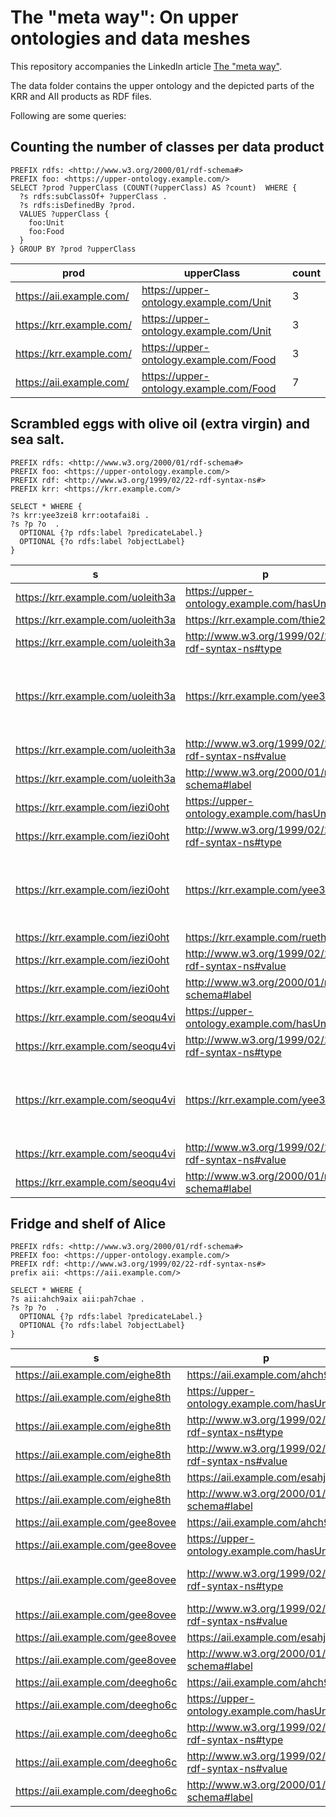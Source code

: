 # The "meta way": On upper ontologies and data meshes

This repository accompanies the LinkedIn article [The "meta way"](https://www.linkedin.com/pulse/meta-way-upper-ontologies-data-meshes-andreas-thalhammer/).

The data folder contains the upper ontology and the depicted parts of the KRR and AII products as RDF files.

Following are some queries:

## Counting the number of classes per data product
```
PREFIX rdfs: <http://www.w3.org/2000/01/rdf-schema#>
PREFIX foo: <https://upper-ontology.example.com/>
SELECT ?prod ?upperClass (COUNT(?upperClass) AS ?count)  WHERE {
  ?s rdfs:subClassOf+ ?upperClass .
  ?s rdfs:isDefinedBy ?prod.
  VALUES ?upperClass {
    foo:Unit
    foo:Food
  } 
} GROUP BY ?prod ?upperClass
```
|prod                    |upperClass                             |count|
|------------------------|---------------------------------------|-----|
|https://aii.example.com/|https://upper-ontology.example.com/Unit|3    |
|https://krr.example.com/|https://upper-ontology.example.com/Unit|3    |
|https://krr.example.com/|https://upper-ontology.example.com/Food|3    |
|https://aii.example.com/|https://upper-ontology.example.com/Food|7    |

## Scrambled eggs with olive oil (extra virgin) and sea salt.
```
PREFIX rdfs: <http://www.w3.org/2000/01/rdf-schema#>
PREFIX foo: <https://upper-ontology.example.com/>
PREFIX rdf: <http://www.w3.org/1999/02/22-rdf-syntax-ns#>
PREFIX krr: <https://krr.example.com/>

SELECT * WHERE {
?s krr:yee3zei8 krr:ootafai8i .
?s ?p ?o  .
  OPTIONAL {?p rdfs:label ?predicateLabel.}
  OPTIONAL {?o rdfs:label ?objectLabel}
}
```
|s                                |p                                               |o                                |predicateLabel|objectLabel                                              |FIELD6|
|---------------------------------|------------------------------------------------|---------------------------------|--------------|---------------------------------------------------------|------|
|https://krr.example.com/uoleith3a|https://upper-ontology.example.com/hasUnit      |https://krr.example.com/eich9ahbi|has unit      |Tea Spoon                                                |      |
|https://krr.example.com/uoleith3a|https://krr.example.com/thie2en                 |https://krr.example.com/joow8vou |origin        |Sea                                                      |      |
|https://krr.example.com/uoleith3a|http://www.w3.org/1999/02/22-rdf-syntax-ns#type |https://krr.example.com/yei4ha8j |type          |Salt                                                     |      |
|https://krr.example.com/uoleith3a|https://krr.example.com/yee3zei8                |https://krr.example.com/ootafai8i|ingredient of |Scrambled eggs with olive oil (extra virgin) and sea salt|      |
|https://krr.example.com/uoleith3a|http://www.w3.org/1999/02/22-rdf-syntax-ns#value|1                                |value         |                                                         |      |
|https://krr.example.com/uoleith3a|http://www.w3.org/2000/01/rdf-schema#label      |Recipe Salt                      |              |                                                         |      |
|https://krr.example.com/iezi0oht |https://upper-ontology.example.com/hasUnit      |https://krr.example.com/uw8feu2ji|has unit      |Gram                                                     |      |
|https://krr.example.com/iezi0oht |http://www.w3.org/1999/02/22-rdf-syntax-ns#type |https://krr.example.com/ohdae5a  |type          |Olive oil                                                |      |
|https://krr.example.com/iezi0oht |https://krr.example.com/yee3zei8                |https://krr.example.com/ootafai8i|ingredient of |Scrambled eggs with olive oil (extra virgin) and sea salt|      |
|https://krr.example.com/iezi0oht |https://krr.example.com/rueth0du                |https://krr.example.com/teingee9 |quality       |Extra Virgin                                             |      |
|https://krr.example.com/iezi0oht |http://www.w3.org/1999/02/22-rdf-syntax-ns#value|10                               |value         |                                                         |      |
|https://krr.example.com/iezi0oht |http://www.w3.org/2000/01/rdf-schema#label      |Recipe Olive Oil                 |              |                                                         |      |
|https://krr.example.com/seoqu4vi |https://upper-ontology.example.com/hasUnit      |https://krr.example.com/aew8if5i |has unit      |Count                                                    |      |
|https://krr.example.com/seoqu4vi |http://www.w3.org/1999/02/22-rdf-syntax-ns#type |https://krr.example.com/thutal0u |type          |Egg                                                      |      |
|https://krr.example.com/seoqu4vi |https://krr.example.com/yee3zei8                |https://krr.example.com/ootafai8i|ingredient of |Scrambled eggs with olive oil (extra virgin) and sea salt|      |
|https://krr.example.com/seoqu4vi |http://www.w3.org/1999/02/22-rdf-syntax-ns#value|3                                |value         |                                                         |      |
|https://krr.example.com/seoqu4vi |http://www.w3.org/2000/01/rdf-schema#label      |Recipe Eggs                      |              |                                                         |      |

## Fridge and shelf of Alice
```
PREFIX rdfs: <http://www.w3.org/2000/01/rdf-schema#>
PREFIX foo: <https://upper-ontology.example.com/>
PREFIX rdf: <http://www.w3.org/1999/02/22-rdf-syntax-ns#>
prefix aii: <https://aii.example.com/>

SELECT * WHERE {
?s aii:ahch9aix aii:pah7chae .
?s ?p ?o  .
  OPTIONAL {?p rdfs:label ?predicateLabel.}
  OPTIONAL {?o rdfs:label ?objectLabel}
}
```
|s                               |p                                               |o                                |predicateLabel|objectLabel             |
|--------------------------------|------------------------------------------------|---------------------------------|--------------|------------------------|
|https://aii.example.com/eighe8th|https://aii.example.com/ahch9aix                |https://aii.example.com/pah7chae |customer      |Alice                   |
|https://aii.example.com/eighe8th|https://upper-ontology.example.com/hasUnit      |https://aii.example.com/utu4eihia|has unit      |Count                   |
|https://aii.example.com/eighe8th|http://www.w3.org/1999/02/22-rdf-syntax-ns#type |https://aii.example.com/io6eeyoh |type          |Free Range Egg          |
|https://aii.example.com/eighe8th|http://www.w3.org/1999/02/22-rdf-syntax-ns#value|10                               |value         |                        |
|https://aii.example.com/eighe8th|https://aii.example.com/esahj3ju                |2021-20-21                       |expiry date   |                        |
|https://aii.example.com/eighe8th|http://www.w3.org/2000/01/rdf-schema#label      |Alice's Eggs                     |              |                        |
|https://aii.example.com/gee8ovee|https://aii.example.com/ahch9aix                |https://aii.example.com/pah7chae |customer      |Alice                   |
|https://aii.example.com/gee8ovee|https://upper-ontology.example.com/hasUnit      |https://aii.example.com/eer4kooh |has unit      |Litre                   |
|https://aii.example.com/gee8ovee|http://www.w3.org/1999/02/22-rdf-syntax-ns#type |https://aii.example.com/hohchae4 |type          |Olive Oil (extra virgin)|
|https://aii.example.com/gee8ovee|http://www.w3.org/1999/02/22-rdf-syntax-ns#value|1                                |value         |                        |
|https://aii.example.com/gee8ovee|https://aii.example.com/esahj3ju                |2022-03-10                       |expiry date   |                        |
|https://aii.example.com/gee8ovee|http://www.w3.org/2000/01/rdf-schema#label      |Alice's Oil                      |              |                        |
|https://aii.example.com/deegho6c|https://aii.example.com/ahch9aix                |https://aii.example.com/pah7chae |customer      |Alice                   |
|https://aii.example.com/deegho6c|https://upper-ontology.example.com/hasUnit      |https://aii.example.com/eegh6vuy |has unit      |Kilo Gram               |
|https://aii.example.com/deegho6c|http://www.w3.org/1999/02/22-rdf-syntax-ns#type |https://aii.example.com/eizoh2so |type          |Sea Salt                |
|https://aii.example.com/deegho6c|http://www.w3.org/1999/02/22-rdf-syntax-ns#value|1                                |value         |                        |
|https://aii.example.com/deegho6c|http://www.w3.org/2000/01/rdf-schema#label      |Alice's Salt                     |              |                        |


